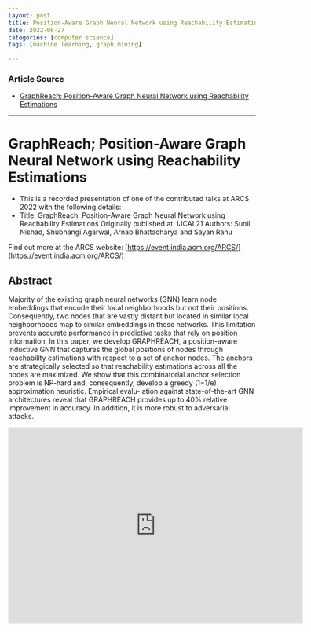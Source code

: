 ```yaml
---
layout: post
title: Position-Aware Graph Neural Network using Reachability Estimations
date: 2022-06-27
categories: [computer science]
tags: [machine learning, graph mining]

---
```


### Article Source

* [GraphReach; Position-Aware Graph Neural Network using Reachability Estimations](https://www.youtube.com/watch?v=_VaTVYrnwC4)


---

# GraphReach; Position-Aware Graph Neural Network using Reachability Estimations


* This is a recorded presentation of one of the contributed talks at ARCS 2022 with the following details:
* Title: GraphReach: Position-Aware Graph Neural Network using Reachability Estimations
Originally published at: IJCAI 21
Authors: Sunil Nishad, Shubhangi Agarwal, Arnab Bhattacharya and Sayan Ranu

Find out more at the ARCS website:
[https://event.india.acm.org/ARCS/](https://event.india.acm.org/ARCS/)

## Abstract

Majority of the existing graph neural networks (GNN) learn node embeddings that encode their local neighborhoods but not their positions. Consequently, two nodes that are vastly distant but located in similar local neighborhoods map to similar embeddings in those networks. This limitation prevents accurate performance in predictive tasks that rely on position information. In this paper, we develop GRAPHREACH, a position-aware inductive GNN that captures the global positions of nodes through reachability estimations with respect to a set of anchor nodes. The anchors are strategically selected so that reachability estimations across all the nodes are maximized. We show that this combinatorial anchor selection problem is NP-hard and, consequently, develop a greedy (1−1/e) approximation heuristic. Empirical evalu- ation against state-of-the-art GNN architectures reveal that GRAPHREACH provides up to 40% relative improvement in accuracy. In addition, it is more robust to adversarial attacks.


<iframe width="600" height="400" src="https://www.youtube.com/embed/_VaTVYrnwC4" title="YouTube video player" frameborder="0" allow="accelerometer; autoplay; clipboard-write; encrypted-media; gyroscope; picture-in-picture" allowfullscreen></iframe>

